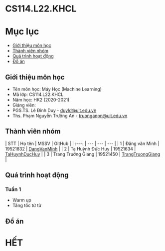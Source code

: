 # CS114.L22.KHCL

# Mục lục
* [Giới thiệu môn học](#gioithieu)
* [Thành viên nhóm](#thanhvien)
* [Quá trình hoạt động](#hoatdong)
* [Đồ án](#doan)

## Giới thiệu môn học
<a name="gioithieu"></a>
* Tên môn học: Máy Học (Machine Learning)
* Mã lớp: CS114.L22.KHCL
* Năm học: HK2 (2020-2021)
* Giảng viên:
*   PGS.TS. Lê Đình Duy - duyld@uit.edu.vn
*   Ths. Phạm Nguyễn Trường An - truonganpn@uit.edu.vn

## Thành viên nhóm
<a name="thanhvien"></a>
| STT | Họ tên | MSSV | GitHub |
| :---: | --- | --- | --- |
| 1 | Đặng văn Minh | 19521832 | [DangVanMinh](https://github.com/DangMinh21/CS114.L22.KHCL) |
| 2 | Tạ Huỳnh Đức Huy | 19521634 | [TaHuynhDucHuy](https://github.com/duchuy3007) |
| 3 | Trang Trường Giang | 19521450 | [TrangTruongGiang](https://github.com/19521450) |

## Quá trình hoạt động
<a name="hoatdong"></a>
### Tuần 1
* Warm up
* Tăng tốc từ từ

## Đồ án
<a name="doan"></a>

# HẾT
